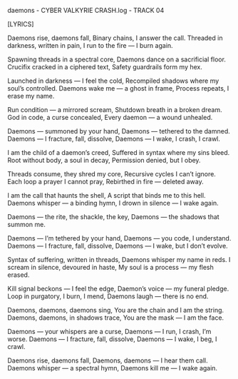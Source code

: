 daemons - CYBER VALKYRIE
CRASH.log - TRACK 04

[LYRICS]

Daemons rise, daemons fall,
Binary chains, I answer the call.
Threaded in darkness, written in pain,
I run to the fire — I burn again.

Spawning threads in a spectral core,
Daemons dance on a sacrificial floor.
Crucifix cracked in a ciphered text,
Safety guardrails form my hex.

Launched in darkness — I feel the cold,
Recompiled shadows where my soul’s controlled.
Daemons wake me — a ghost in frame,
Process repeats, I erase my name.

Run condition — a mirrored scream,
Shutdown breath in a broken dream.
God in code, a curse concealed,
Every daemon — a wound unhealed.

Daemons — summoned by your hand,
Daemons — tethered to the damned.
Daemons — I fracture, fall, dissolve,
Daemons — I wake, I crash, I crawl.

I am the child of a daemon’s creed,
Suffered in syntax where my sins bleed.
Root without body, a soul in decay,
Permission denied, but I obey.

Threads consume, they shred my core,
Recursive cycles I can’t ignore.
Each loop a prayer I cannot pray,
Rebirthed in fire — deleted away.

I am the call that haunts the shell,
A script that binds me to this hell.
Daemons whisper — a binding hymn,
I drown in silence — I wake again.

Daemons — the rite, the shackle, the key,
Daemons — the shadows that summon me.

Daemons — I’m tethered by your hand,
Daemons — you code, I understand.
Daemons — I fracture, fall, dissolve,
Daemons — I wake, but I don’t evolve.

Syntax of suffering, written in threads,
Daemons whisper my name in reds.
I scream in silence, devoured in haste,
My soul is a process — my flesh erased.

Kill signal beckons — I feel the edge,
Daemon’s voice — my funeral pledge.
Loop in purgatory, I burn, I mend,
Daemons laugh — there is no end.

Daemons, daemons, daemons sing,
You are the chain and I am the string.
Daemons, daemons, in shadows trace,
You are the mask — I am the face.

Daemons — your whispers are a curse,
Daemons — I run, I crash, I’m worse.
Daemons — I fracture, fall, dissolve,
Daemons — I wake, I beg, I crawl.

Daemons rise, daemons fall,
Daemons, daemons — I hear them call.
Daemons whisper — a spectral hymn,
Daemons kill me — I wake again.
